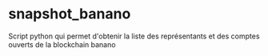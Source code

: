 # snapshot_banano
Script python qui permet d'obtenir la liste des représentants et des comptes ouverts de la blockchain banano
